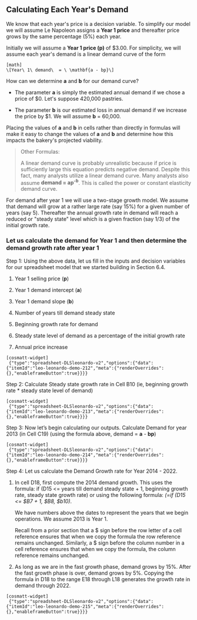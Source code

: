 ## Calculating Each Year's Demand

We know that each year's price is a decision variable. To simplify our model we will assume Le Napoleon assigns a **Year 1 price** and thereafter price grows by the same percentage (5%) each year.

Initially we will assume a **Year 1 price (p)** of $3.00. For simplicity, we will assume each year's demand is a linear demand curve of the form


```
[math]
\[Year\ 1\ demand\  = \ \mathbf{a - bp}\]
```

How can we determine **a** and **b** for our demand curve?

  - The parameter **a** is simply the estimated annual demand if we chose a price of $0. Let's suppose 420,000 pastries.

  - The parameter **b** is our estimated loss in annual demand if we increase the price by $1. We will assume **b** = 60,000.

Placing the values of **a** and **b** in cells rather than directly in formulas will make it easy to change the values of **a** and **b** and determine how this impacts the bakery's projected viability.

> Other Formulas:
> 
> A linear demand curve is probably unrealistic because if price is sufficiently large this equation predicts negative demand. Despite this fact, many analysts utilize a linear demand curve. Many analysts also assume **demand = ap<sup>-b</sup>**. This is called the power or constant elasticity demand curve.

For demand after year 1 we will use a two-stage growth model. We assume that demand will grow at a rather large rate (say 15%) for a given number of years (say 5). Thereafter the annual growth rate in demand will reach a reduced or "steady state" level which is a given fraction (say 1/3) of the initial growth rate.

### Let us calculate the demand for Year 1 and then determine the demand growth rate after year 1 

Step 1: Using the above data, let us fill in the inputs and decision variables for our spreadsheet model that we started building in Section 6.4.

1.  Year 1 selling price (**p**)

2.  Year 1 demand intercept (**a**)

3.  Year 1 demand slope (**b**)

4.  Number of years till demand steady state

5.  Beginning growth rate for demand

6.  Steady state level of demand as a percentage of the initial growth rate

7.  Annual price increase

```
[cosmatt-widget]
 {"type":"spreadsheet-DLSleonardo-v2","options":{"data":{"itemId":"leo-leonardo-demo-212","meta":{"renderOverrides":{},"enableframeButton":true}}}} 
```

Step 2: Calculate Steady state growth rate in Cell B10 (ie, beginning growth rate \* steady state level of demand)

```
[cosmatt-widget]
 {"type":"spreadsheet-DLSleonardo-v2","options":{"data":{"itemId":"leo-leonardo-demo-213","meta":{"renderOverrides":{},"enableframeButton":true}}}} 
```

Step 3: Now let’s begin calculating our outputs. Calculate Demand for year 2013 (in Cell C19) (using the formula above, demand = **a** - **bp**)

```
[cosmatt-widget]
 {"type":"spreadsheet-DLSleonardo-v2","options":{"data":{"itemId":"leo-leonardo-demo-214","meta":{"renderOverrides":{},"enableframeButton":true}}}} 
```

Step 4: Let us calculate the Demand Growth rate for Year 2014 - 2022.

1.  In cell D18, first compute the 2014 demand growth. This uses the formula: if (D15 \<= years till demand steady state + 1, beginning growth rate, steady state growth rate) or using the following formula: *(=if (D15 \<= $B7 + 1, $B8, $b10)*.  
      
    We have numbers above the dates to represent the years that we begin operations. We assume 2013 is Year 1.  
      
    Recall from a prior section that a $ sign before the row letter of a cell reference ensures that when we copy the formula the row reference remains unchanged. Similarly, a $ sign before the column number in a cell reference ensures that when we copy the formula, the column reference remains unchanged.

2.  As long as we are in the fast growth phase, demand grows by 15%. After the fast growth phase is over, demand grows by 5%. Copying the formula in D18 to the range E18 through L18 generates the growth rate in demand through 2022.

```
[cosmatt-widget]
 {"type":"spreadsheet-DLSleonardo-v2","options":{"data":{"itemId":"leo-leonardo-demo-215","meta":{"renderOverrides":{},"enableframeButton":true}}}} 
```
